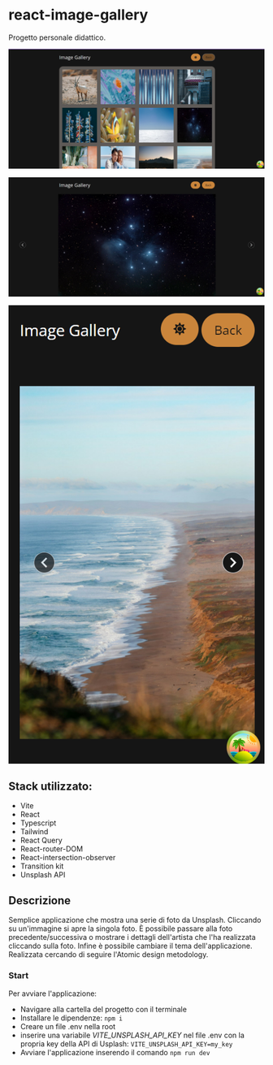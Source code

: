 # react-image-gallery

Progetto personale didattico.

![Preview](https://github.com/LorenzoLoPresti/images/blob/main/react-image-gallery/image1.png)

![Preview](https://github.com/LorenzoLoPresti/images/blob/main/react-image-gallery/image2.png)

![Preview](https://github.com/LorenzoLoPresti/images/blob/main/react-image-gallery/image3.png)

## Stack utilizzato:

- Vite
- React
- Typescript
- Tailwind
- React Query
- React-router-DOM
- React-intersection-observer
- Transition kit
- Unsplash API

## Descrizione

Semplice applicazione che mostra una serie di foto da Unsplash. Cliccando su un'immagine si apre la singola foto. È possibile passare alla foto precedente/successiva o mostrare i dettagli dell'artista che l'ha realizzata cliccando sulla foto. Infine è possibile cambiare il tema dell'applicazione.
Realizzata cercando di seguire l'Atomic design metodology.

### Start

Per avviare l'applicazione:

- Navigare alla cartella del progetto con il terminale
- Installare le dipendenze: `npm i`
- Creare un file .env nella root
- inserire una variabile _VITE_UNSPLASH_API_KEY_ nel file .env con la propria key della API di Usplash: `VITE_UNSPLASH_API_KEY=my_key`
- Avviare l'applicazione inserendo il comando `npm run dev`

